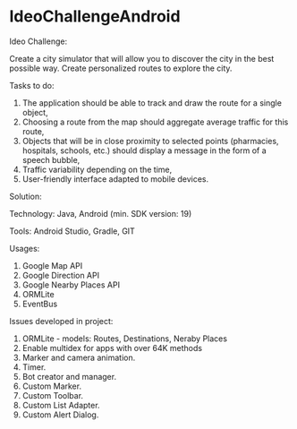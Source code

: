# IdeoChallengeAndroid

Ideo Challenge:

Create a city simulator that will allow you to discover the city in the best possible way. Create personalized routes to explore the city.

Tasks to do:
1.	The application should be able to track and draw the route for a single object,
2.	Choosing a route from the map should aggregate average traffic for this route,
3.	Objects that will be in close proximity to selected points (pharmacies, hospitals, schools, etc.) should display a message in the form of a speech bubble,
4.	Traffic variability depending on the time,
5.	User-friendly interface adapted to mobile devices.

Solution:

Technology: Java, Android (min. SDK version: 19)

Tools: Android Studio, Gradle, GIT

Usages:
1. Google Map API
2. Google Direction API
3. Google Nearby Places API
4. ORMLite
5. EventBus

Issues developed in project:
1. ORMLite - models: Routes, Destinations, Neraby Places
2. Enable multidex for apps with over 64K methods
3. Marker and camera animation.
4. Timer.
5. Bot creator and manager.
6. Custom Marker.
7. Custom Toolbar.
8. Custom List Adapter.
9. Custom Alert Dialog.
